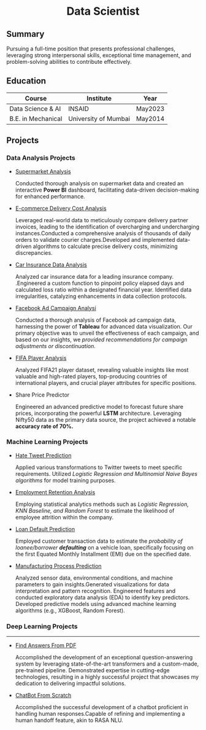# <center> Data Scientist </center>

## Summary

Pursuing a full-time position that presents professional challenges, leveraging strong interpersonal skills, exceptional time management, and problem-solving abilities to contribute effectively.

## Education

|Course|Institute|Year|
|---|---|---|
| Data Science & AI | INSAID | May2023 |
| B.E. in Mechanical | University of Mumbai | May2014 |

## Projects

### Data Analysis Projects

* [Supermarket Analysis](https://mit4.github.io/Supermarket-Analysis/)

    Conducted thorough analysis on supermarket data and created an interactive **Power BI** dashboard, facilitating data-driven decision-making for enhanced performance.

* [E-commerce Delivery Cost Analysis](https://mit4.github.io/Cointab-data-analyst-assignment/)

    Leveraged real-world data to meticulously compare delivery partner invoices, leading to the identification of overcharging and undercharging instances.Conducted a comprehensive analysis of thousands of daily orders to validate courier charges.Developed and implemented data-driven algorithms to calculate precise delivery costs, minimizing discrepancies.

* [Car Insurance Data Analysis](https://mit4.github.io/Car-Insurance-Data-Analysis/)

    Analyzed  car insurance data for a leading insurance company. .Engineered a custom function to pinpoint policy elapsed days and calculated loss ratio within a designated financial year. Identified data irregularities, catalyzing enhancements in data collection protocols.

* [Facebook Ad Campaign Analysi](https://mit4.github.io/Facebook-Ad-campaign-Analysis/)

    Conducted a thorough analysis of Facebook ad campaign data, harnessing the power of **Tableau** for advanced data visualization. Our primary objective was to unveil the effectiveness of each campaign, and based on our insights, we *provided recommendations for campaign adjustments or discontinuation*.

* [FIFA Player Analysis](https://mit4.github.io/Fifa-Player-Analysis/)

    Analyzed FIFA21 player dataset, revealing valuable insights like most valuable and high-rated players, top-producing countries of international players, and crucial player attributes for specific positions.

* Share Price Predictor
  
    Engineered an advanced predictive model to forecast future share prices, incorporating the powerful **LSTM** architecture. Leveraging Nifty50 data as the primary data source, the project achieved a notable **accuracy rate of 70%.**

### Machine Learning Projects

* [Hate Tweet Prediction](https://mit4.github.io/Hate-Tweet-Prediction/)

    Applied various transformations to Twitter tweets to meet specific requirements. Utilized *Logistic Regression and Multinomial Naive Bayes algorithms* for model training purposes.

* [Employment Retention Analysis](https://mit4.github.io/Employee-attrition/)

    Employing statistical analytics methods such as *Logistic Regression, KNN Baseline, and Random Forest* to estimate the likelihood of employee attrition within the company.

* [Loan Default Prediction](https://mit4.github.io/Loan-Default-Prediction/)

    Employed customer transaction data to estimate the *probability of loanee/borrower* ***defaulting*** on a vehicle loan, specifically focusing on the first Equated Monthly Installment (EMI) due on the specified date.

* [Manufacturing Process Prediction](https://mit4.github.io/Manufacturing-Process/)

    Analyzed sensor data, environmental conditions, and machine parameters to gain insights.Generated visualizations for data interpretation and pattern recognition. Engineered features and conducted exploratory data analysis (EDA) to identify key predictors. Developed predictive models using advanced machine learning algorithms (e.g., XGBoost, Random Forest).

### Deep Learning Projects

---

* [Find Answers From PDF](/pdfread)

    Accomplished the development of an exceptional question-answering system by leveraging state-of-the-art transformers and a custom-made, pre-trained pipeline. Demonstrated expertise in cutting-edge technologies, resulting in a highly successful project that showcases my dedication to delivering impactful solutions.

* [ChatBot From Scratch]()

    Accomplished the successful development of a chatbot proficient in handling human responses.Capable of refining and implementing a human handoff feature, akin to RASA NLU.

